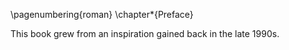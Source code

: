 \pagenumbering{roman} 
\chapter*{Preface}

This book grew from an inspiration gained back in the late 1990s.
